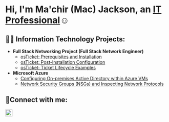 <h1>Hi, I'm Ma'chir (Mac) Jackson, an <a href="https://linkedin.com/in/machir-jackson">IT Professional</a>☺</h1>

<h2>👨‍💻 Information Technology Projects:</h2>

- <b>Full Stack Networking Project (Full Stack Network Engineer)</b>
  - [osTicket: Prerequisites and Installation](https://github.com/Mac-Jackson/osticket-prereqs)
  - [osTicket: Post-Installation Configuration](https://github.com/Mac-Jackson/post-install-config)
  - [osTicket: Ticket Lifecycle Examples](https://github.com/Mac-Jackson/ticket-lifecycle)
- <b>Microsoft Azure</b>
  - [Configuring On-premises Active Directory within Azure VMs](https://github.com/Mac-Jackson/configure-ad)
  - [Network Security Groups (NSGs) and Inspecting Network Protocols](https://github.com/Mac-Jackson/azure-network-protocols)

<h2>🤳Connect with me:</h2>


[<img align="left" alt="Josh | LinkedIn" width="22px" src="https://cdn.jsdelivr.net/npm/simple-icons@v3/icons/linkedin.svg" />][linkedin]



[linkedin]: https://linkedin.com/in/machir-jackson
